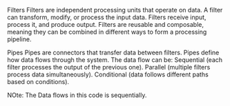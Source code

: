 Filters
Filters are independent processing units that operate on data.
A filter can transform, modify, or process the input data.
Filters receive input, process it, and produce output.
Filters are reusable and composable, meaning they can be combined in different ways to form a processing pipeline.

Pipes
Pipes are connectors that transfer data between filters.
Pipes define how data flows through the system.
The data flow can be:
Sequential (each filter processes the output of the previous one).
Parallel (multiple filters process data simultaneously).
Conditional (data follows different paths based on conditions).

NOte: The Data flows in this code is sequentially.
